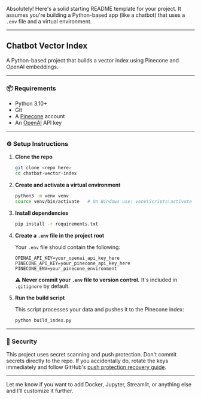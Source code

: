 Absolutely! Here's a solid starting README template for your project. It assumes you're building a Python-based app (like a chatbot) that uses a `.env` file and a virtual environment.

---

## Chatbot Vector Index

A Python-based project that builds a vector index using Pinecone and OpenAI embeddings.

---

### 📦 Requirements

* Python 3.10+
* Git
* A [Pinecone](https://www.pinecone.io/) account
* An [OpenAI](https://platform.openai.com/) API key

---

### ⚙️ Setup Instructions

1. **Clone the repo**

   ```bash
   git clone <repo here>
   cd chatbot-vector-index
   ```

2. **Create and activate a virtual environment**

   ```bash
   python3 -m venv venv
   source venv/bin/activate   # On Windows use: venv\Scripts\activate
   ```

3. **Install dependencies**

   ```bash
   pip install -r requirements.txt
   ```

4. **Create a `.env` file in the project root**

   Your `.env` file should contain the following:

   ```env
   OPENAI_API_KEY=your_openai_api_key_here
   PINECONE_API_KEY=your_pinecone_api_key_here
   PINECONE_ENV=your_pinecone_environment
   ```

   ⚠️ **Never commit your `.env` file to version control.** It's included in `.gitignore` by default.

5. **Run the build script**

   This script processes your data and pushes it to the Pinecone index:

   ```bash
   python build_index.py
   ```

---

### 🔐 Security

This project uses secret scanning and push protection. Don't commit secrets directly to the repo. If you accidentally do, rotate the keys immediately and follow GitHub's [push protection recovery guide](https://docs.github.com/en/code-security).

---

Let me know if you want to add Docker, Jupyter, Streamlit, or anything else and I’ll customize it further.
